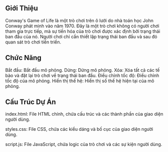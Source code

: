 Giới Thiệu
---
Conway's Game of Life là một trò chơi trên ô lưới do nhà toán học John Conway phát minh vào năm 1970. Đây là một trò chơi không có người chơi tham gia trực tiếp, mà sự tiến hóa của trò chơi được xác định bởi trạng thái ban đầu của nó. Người chơi chỉ cần thiết lập trạng thái ban đầu và sau đó quan sát trò chơi tiến triển.

Chức Năng
---
Bắt đầu: Bắt đầu mô phỏng.
Dừng: Dừng mô phỏng.
Xóa: Xóa tất cả các tế bào và đặt lại trò chơi về trạng thái ban đầu.
Điều chỉnh tốc độ: Điều chỉnh tốc độ của mô phỏng.
Hiển thị thế hệ: Hiển thị số thế hệ hiện tại của mô phỏng.

Cấu Trúc Dự Án
---
index.html: File HTML chính, chứa cấu trúc và các thành phần của giao diện người dùng.

styles.css: File CSS, chứa các kiểu dáng và bố cục của giao diện người dùng.

script.js: File JavaScript, chứa logic của trò chơi và các sự kiện người dùng.
